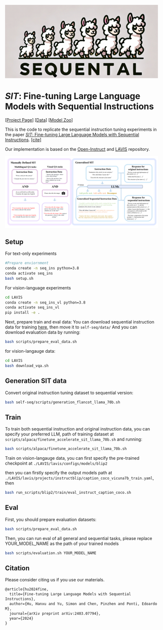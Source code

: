 ![SIT](SITlogo.jpg)
# *SIT*: Fine-tuning Large Language Models with Sequential Instructions


 [[Project Page](https://seqit.github.io/)] [[Data](https://huggingface.co/collections/HanxuHU/sequential-instruction-datasets-667687a3aacacf620e3cf857)] [[Model Zoo](https://huggingface.co/collections/HanxuHU/seqinst-models-667536ee1192e834e9ae02d2)]

This is the code to replicate the sequential instruction tuning experiments in the paper [*SIT*: Fine-tuning Large Language Models with Sequential Instructions](https://arxiv.org/pdf/2403.07794). [[cite]](#citation)

Our implementation is based on the [Open-Instruct](https://github.com/allenai/open-instruct) and [LAVIS](https://github.com/salesforce/LAVIS/tree/main) repository.

![SIT](mainfig_preprint.jpg)

## Setup

For text-only experiments
```bash
#Prepare enviornment
conda create -n seq_ins python=3.8
conda activate seq_ins
bash setup.sh
```

For vision-language experiments
```bash
cd LAVIS
conda create -n seq_ins_vl python=3.8
conda activate seq_ins_vl
pip install -e .
```

Next, prepare train and eval data:
You can download sequential instruction data for training [here](https://huggingface.co/datasets/EdinburghNLP/SeqIns), then move it to `self-seq/data/`
And you can download evaluation data by running:
```bash
bash scripts/prepare_eval_data.sh
```
for vision-langauge data:
```bash
cd LAVIS
bash download_vqa.sh
```
## Generation SIT data
Convert original instruction tuning dataset to sequential version:

```bash
bash self-seq/scripts/generation_flancot_llama_70b.sh
```

## Train
To train both sequential instruction and original instruction data, you can specify your preferred LLM, path of training dataset at `scripts/alpaca/finetune_accelerate_sit_llama_70b.sh` and running:
```bash
bash scripts/alpaca/finetune_accelerate_sit_llama_70b.sh
```

Train on vision-langauge data, you can first specify the pre-trained checkpoint at `./LAVIS/lavis/configs/models/blip2`

then you can firstly specify the output models path at `./LAVIS/lavis/projects/instructblip/caption_coco_vicuna7b_train.yaml`, then 
```bash
bash run_scripts/blip2/train/eval_instruct_caption_coco.sh
```
## Eval
First, you should prepare evaluation datasets:

```bash
bash scripts/prepare_eval_data.sh
```

Then, you can run eval of all general and sequential tasks, please replace YOUR_MODEL_NAME as the path of your trained models

```bash
bash scripts/evaluation.sh YOUR_MODEL_NAME
```


## Citation
Please consider citing us if you use our materials.
```
@article{hu2024fine,
  title={Fine-tuning Large Language Models with Sequential Instructions},
  author={Hu, Hanxu and Yu, Simon and Chen, Pinzhen and Ponti, Edoardo M},
  journal={arXiv preprint arXiv:2403.07794},
  year={2024}
}
```


